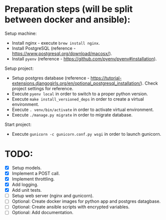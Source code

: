 # Preparation steps (will be split between docker and ansible):
Setup machine:
- Install nginx - execute `brew install nginx`.
- Install PostgreSQL (reference - https://www.postgresql.org/download/macosx/).
- Install `pyenv` (reference - https://github.com/pyenv/pyenv#installation).

Setup project:
- Setup postgres database (reference - https://tutorial-extensions.djangogirls.org/en/optional_postgresql_installation/). Check project settings for reference.
- Execute `pyenv local` in order to switch to a proper python version.
- Execute `make install_versioned_deps` in order to create a virtual environment.
- Execute `. venv/bin/activate` in order to activate virtual environment.
- Execute `./manage.py migrate` in order to migrate database.

Start project:
- Execute `gunicorn -c gunicorn.conf.py wsgi` in order to launch gunicorn.


# TODO:
- [x] Setup models.
- [x] Implement a POST call.
- [x] Implement throttling.
- [x] Add logging.
- [x] Add unit tests.
- [ ] Setup web server (nginx and gunicorn).
- [ ] Optional: Create docker images for python app and postgres datagbase. 
- [ ] Optional: Create ansible scripts with encrypted variables.
- [ ] Optional: Add documentation.
